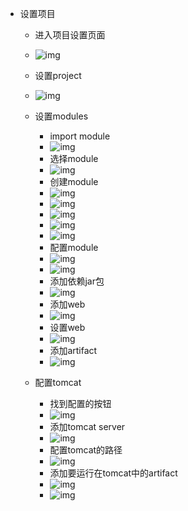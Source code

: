 - 设置项目
    - 进入项目设置页面
    - ![img](https://raw.githubusercontent.com/tongyongliang/myblogs/master/2018/img/2018-10-17_220447.png)
    
    - 设置project
    - ![img](https://raw.githubusercontent.com/tongyongliang/myblogs/master/2018/img/2018-10-17_220809.png)
    
    - 设置modules
         - import module
         - ![img](https://raw.githubusercontent.com/tongyongliang/myblogs/master/2018/img/2018-10-17_221118.png)
         - 选择module
         - ![img](https://raw.githubusercontent.com/tongyongliang/myblogs/master/2018/img/2018-10-17_221522.png)
         - 创建module 
         - ![img](https://raw.githubusercontent.com/tongyongliang/myblogs/master/2018/img/2018-10-17_221951.png)
         - ![img](https://raw.githubusercontent.com/tongyongliang/myblogs/master/2018/img/2018-10-17_222024.png)
         - ![img](https://raw.githubusercontent.com/tongyongliang/myblogs/master/2018/img/2018-10-17_222122.png)
         - ![img](https://raw.githubusercontent.com/tongyongliang/myblogs/master/2018/img/2018-10-17_222235.png)
         - ![img](https://raw.githubusercontent.com/tongyongliang/myblogs/master/2018/img/2018-10-17_222312.png)
         - 配置module
         - ![img](https://raw.githubusercontent.com/tongyongliang/myblogs/master/2018/img/2018-10-17_222437.png)
         - ![img](https://raw.githubusercontent.com/tongyongliang/myblogs/master/2018/img/2018-10-17_222713.png)
         - 添加依赖jar包
         - ![img](https://raw.githubusercontent.com/tongyongliang/myblogs/master/2018/img/2018-10-17_222843.png)
         - 添加web
         - ![img](https://raw.githubusercontent.com/tongyongliang/myblogs/master/2018/img/2018-10-17_223015.png)
         - 设置web
         - ![img](https://raw.githubusercontent.com/tongyongliang/myblogs/master/2018/img/2018-10-17_223212.png)
         - 添加artifact
         - ![img](https://raw.githubusercontent.com/tongyongliang/myblogs/master/2018/img/2018-10-17_223345.png)
    - 配置tomcat
        - 找到配置的按钮
         - ![img](https://raw.githubusercontent.com/tongyongliang/myblogs/master/2018/img/2018-10-17_224406.png)
         - 添加tomcat server
         - ![img](https://raw.githubusercontent.com/tongyongliang/myblogs/master/2018/img/2018-10-17_224459.png)
         - 配置tomcat的路径
         - ![img](https://raw.githubusercontent.com/tongyongliang/myblogs/master/2018/img/2018-10-17_224612.png)
         - 添加要运行在tomcat中的artifact
         - ![img](https://raw.githubusercontent.com/tongyongliang/myblogs/master/2018/img/2018-10-17_224725.png)
         - ![img](https://raw.githubusercontent.com/tongyongliang/myblogs/master/2018/img/2018-10-17_224858.png)
         